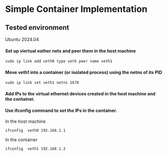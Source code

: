 
# Simple Container Implementation

## Tested environment
Ubuntu 2024.04

#### Set up viertual eather nets and peer them in the host machine
``` console
sudo ip link add veth0 type veth peer name veth1
```
#### Move veth1 into a container (or isolated process) using the netns of its PID
```console
sudo ip link set veth1 netns 1678
```
#### Add IPs to the virtual ethernet devices created in the host machine and the container. 

#### Use ifconfig command to set the IPs in the container.
In the host machine
```console
ifconfig  veth0 192.168.1.1
```
In the container
```console
ifconfig  veth1 192.168.1.2
```

